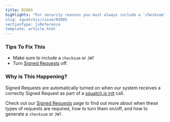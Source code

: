 ```yaml
---
title: RS005
highlights: "For security reasons you must always include a `checksum` once secure mode has been enabled.
slug: squatchjs/issue/RS005
sectionType: jsReference
template: article.html
---
```


### Tips To Fix This

 - Make sure to include a `checksum` or `JWT`
 - Turn [Signed Requests](/squatchjs/signed-requests) off.

### Why is This Happening?

Signed Requests are automatically turned on when our system receives a correctly Signed Request as part of a [squatch.js init](/squatchjs/#init) call.

Check out our [Signed Requests](/squatchjs/signed-requests) page to find out more about when these types of requests are required, how to turn them on/off, and how to generate a `checksum` or `JWT`.